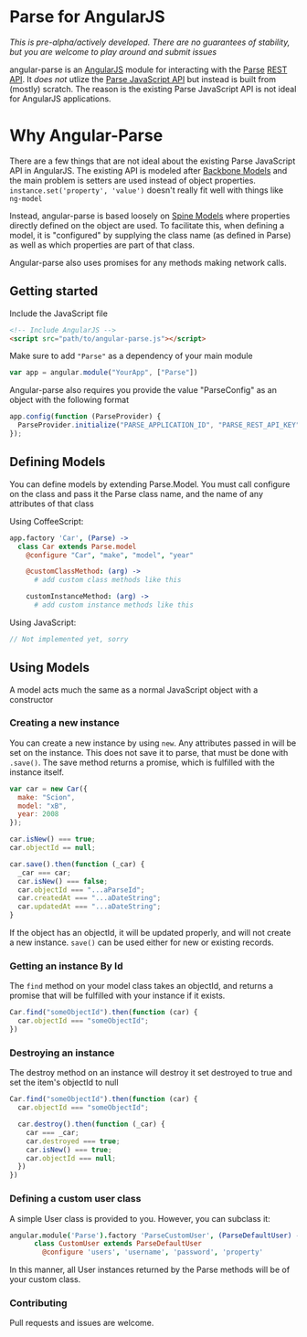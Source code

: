 # Parse for AngularJS

_This is pre-alpha/actively developed. There are no guarantees of
  stability, but you are welcome to play around and submit issues_

angular-parse is an [AngularJS](http://angularjs.org) module for
interacting with the [Parse](http://parse.com) [REST
API](https://parse.com/docs/rest). It *does not* utlize the [Parse
JavaScript API](https://parse.com/docs/js_guide) but instead is built
from (mostly) scratch. The reason is the existing Parse JavaScript API
is not ideal for AngularJS applications.

# Why Angular-Parse

There are a few things that are not ideal about the existing Parse
JavaScript API in AngularJS. The existing API is modeled after [Backbone
Models](http://backbonejs.org/#Model) and the main problem is setters
are used instead of object properties. `instance.set('property', 'value')` 
doesn't really fit well with things like `ng-model`

Instead, angular-parse is based loosely on [Spine
Models](http://spinejs.com/docs/models) where properties directly
defined on the object are used. To facilitate this, when defining a
model, it is "configured" by supplying the class name (as defined in
Parse) as well as which properties are part of that class.

Angular-parse also uses promises for any methods making network calls.

## Getting started

Include the JavaScript file

```html
<!-- Include AngularJS -->
<script src="path/to/angular-parse.js"></script>
```

Make sure to add `"Parse"` as a dependency of your main module

```javascript
var app = angular.module("YourApp", ["Parse"])
```

Angular-parse also requires you provide the value "ParseConfig" as an
object with the following format

```javascript
app.config(function (ParseProvider) {
  ParseProvider.initialize("PARSE_APPLICATION_ID", "PARSE_REST_API_KEY");
});
```

## Defining Models

You can define models by extending Parse.Model. You must call configure
on the class and pass it the Parse class name, and the name of any
attributes of that class

Using CoffeeScript:
```coffeescript
app.factory 'Car', (Parse) ->
  class Car extends Parse.model
    @configure "Car", "make", "model", "year"

    @customClassMethod: (arg) ->
      # add custom class methods like this

    customInstanceMethod: (arg) ->
      # add custom instance methods like this
```

Using JavaScript:
```javascript
// Not implemented yet, sorry
```

## Using Models

A model acts much the same as a normal JavaScript object with a
constructor

### Creating a new instance

You can create a new instance by using `new`. Any attributes passed in
will be set on the instance. This does not save it to parse, that must
be done with `.save()`. The save method returns a promise, which is
fulfilled with the instance itself.

```javascript
var car = new Car({
  make: "Scion",
  model: "xB",
  year: 2008
});

car.isNew() === true;
car.objectId == null;

car.save().then(function (_car) {
  _car === car;
  car.isNew() === false;
  car.objectId === "...aParseId";
  car.createdAt === "...aDateString";
  car.updatedAt === "...aDateString";
}
```

If the object has an objectId, it will be updated properly, and will not
create a new instance. `save()` can be used either for new or existing
records.

### Getting an instance By Id

The `find` method on your model class takes an objectId, and returns a
promise that will be fulfilled with your instance if it exists.


```javascript
Car.find("someObjectId").then(function (car) {
  car.objectId === "someObjectId";
})
```

### Destroying an instance

The destroy method on an instance will destroy it set destroyed to true
 and set the item's objectId to null

```javascript
Car.find("someObjectId").then(function (car) {
  car.objectId === "someObjectId";

  car.destroy().then(function (_car) {
    car === _car;
    car.destroyed === true;
    car.isNew() === true;
    car.objectId === null;
  })
})
```

### Defining a custom user class

A simple User class is provided to you. However, you can subclass it:

```coffeescript
angular.module('Parse').factory 'ParseCustomUser', (ParseDefaultUser) ->
      class CustomUser extends ParseDefaultUser
        @configure 'users', 'username', 'password', 'property'
```

In this manner, all User instances returned by the Parse methods
will be of your custom class.

### Contributing

Pull requests and issues are welcome.

